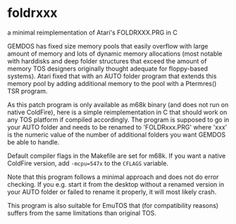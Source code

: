 # foldrxxx
a minimal reimplementation of Atari's FOLDRXXX.PRG in C

GEMDOS has fixed size memory pools that easily overflow with large amount of memory and lots of dynamic memory allocations (most notable with harddisks and deep folder structures that exceed the amount of memory TOS designers originally thought adequate for floppy-based systems). Atari fixed that with an AUTO folder program that extends this memory pool by adding additional memory to the pool with a Ptermres() TSR program.

As this patch program is only available as m68k binary (and does not run on native ColdFire), here is a simple reimplementation in C that should work on any TOS platform if compiled accordingly. The program is supposed to go in your AUTO folder and needs to be renamed to 'FOLDRxxx.PRG' where 'xxx' is the numeric value of the number of additional folders you want GEMDOS be able to handle.

Default compiler flags in the Makefile are set for m68k. If you want a native ColdFire version, add `-mcpu=547x` to the `CFLAGS` variable.

Note that this program follows a minimal approach and does not do error checking. If you e.g. start it from the desktop without a renamed version in your AUTO folder or failed to rename it properly, it will most likely crash.

This program is also suitable for EmuTOS that (for compatibility reasons) suffers from the same limitations than original TOS.


